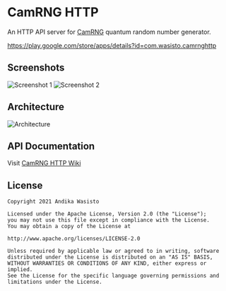 CamRNG HTTP
===========

An HTTP API server for [CamRNG](https://github.com/awasisto/camrng) quantum random number generator.

https://play.google.com/store/apps/details?id=com.wasisto.camrnghttp

Screenshots
-----------

![Screenshot 1](https://i.imgur.com/BlgODG0.png)
![Screenshot 2](https://i.imgur.com/wcz5vkC.png)

Architecture
------------

![Architecture](https://i.imgur.com/LKMst4M.png)

API Documentation
-----------------

Visit [CamRNG HTTP Wiki](https://github.com/awasisto/camrng-http/wiki)

License
-------

    Copyright 2021 Andika Wasisto

    Licensed under the Apache License, Version 2.0 (the "License");
    you may not use this file except in compliance with the License.
    You may obtain a copy of the License at

    http://www.apache.org/licenses/LICENSE-2.0

    Unless required by applicable law or agreed to in writing, software
    distributed under the License is distributed on an "AS IS" BASIS,
    WITHOUT WARRANTIES OR CONDITIONS OF ANY KIND, either express or implied.
    See the License for the specific language governing permissions and
    limitations under the License.